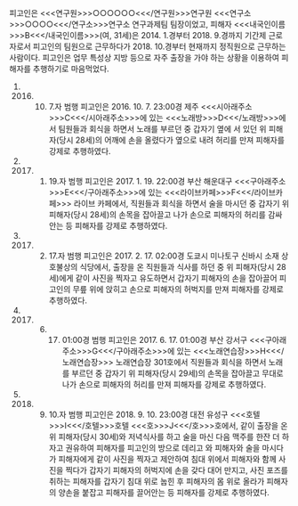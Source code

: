 피고인은 <<<연구원>>>○○○○○○<<</연구원>>>연구원 <<<연구소>>>○○○○<<</연구소>>>연구소 연구과제팀 팀장이었고, 피해자 <<<내국인이름>>>B<<</내국인이름>>>(여, 31세)은 2014. 1.경부터 2018. 9.경까지 기간제 근로자로서 피고인의 팀원으로 근무하다가 2018. 10.경부터 현재까지 정직원으로 근무하는 사람이다.
피고인은 업무 특성상 지방 등으로 자주 출장을 가야 하는 상황을 이용하여 피해자를 추행하기로 마음먹었다.
1. 2016. 10. 7.자 범행
피고인은 2016. 10. 7. 23:00경 제주 <<<시아래주소>>>C<<</시아래주소>>>에 있는 <<<노래방>>>D<<</노래방>>>에서 팀원들과 회식을 하면서 노래를 부르던 중 갑자기 옆에 서 있던 위 피해자(당시 28세)의 어깨에 손을 올렸다가 옆으로 내려 허리를 만져 피해자를 강제로 추행하였다.
2. 2017. 1. 19.자 범행
피고인은 2017. 1. 19. 22:00경 부산 해운대구 <<<구아래주소>>>E<<</구아래주소>>>에 있는 <<<라이브카페>>>F<<</라이브카페>>> 라이브 카페에서, 직원들과 회식을 하면서 술을 마시던 중 갑자기 위 피해자(당시 28세)의 손목을 잡아끌고 나가 손으로 피해자의 허리를 감싸 안는 등 피해자를 강제로 추행하였다.
3. 2017. 2. 17.자 범행
피고인은 2017. 2. 17. 02:00경 도쿄시 미나토구 신바시 소재 상호불상의 식당에서, 출장을 온 직원들과 식사를 하던 중 위 피해자(당시 28세)에게 같이 사진을 찍자고 유도하면서 갑자기 피해자의 손을 잡아끌어 피고인의 무릎 위에 앉히고 손으로 피해자의 허벅지를 만져 피해자를 강제로 추행하였다.
4. 2017. 6. 17. 01:00경 범행
피고인은 2017. 6. 17. 01:00경 부산 강서구 <<<구아래주소>>>G<<</구아래주소>>>에 있는 <<<노래연습장>>>H<<</노래연습장>>> 노래연습장 301호에서 직원들과 회식을 하면서 노래를 부르던 중 갑자기 위 피해자(당시 29세)의 손목을 잡아끌고 무대로 나가 손으로 피해자의 허리를 만져 피해자를 강제로 추행하였다.
5. 2018. 9. 10.자 범행
피고인은 2018. 9. 10. 23:00경 대전 유성구 <<<호텔>>>I<<</호텔>>>호텔 <<<호>>>J<<</호>>>호에서, 같이 출장을 온 위 피해자(당시 30세)와 저녁식사를 하고 술을 마신 다음 맥주를 한잔 더 하자고 권유하여 피해자를 피고인의 방으로 데리고 와 피해자와 술을 마시다가 피해자에게 같이 사진을 찍자고 제안하여 침대 위에서 피해자와 함께 사진을 찍다가 갑자기 피해자의 허벅지에 손을 갖다 대어 만지고, 사진 포즈를 취하는 피해자를 갑자기 침대 위로 눕힌 후 피해자의 몸 위로 올라가 피해자의 양손을 붙잡고 피해자를 끌어안는 등 피해자를 강제로 추행하였다.
